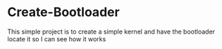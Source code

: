 # Create-Bootloader
This simple project is to create a simple kernel and have the bootloader locate it so I can see how it works
